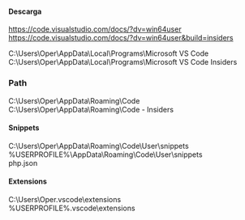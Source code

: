 #### Descarga
https://code.visualstudio.com/docs/?dv=win64user   
https://code.visualstudio.com/docs/?dv=win64user&build=insiders

C:\Users\Oper\AppData\Local\Programs\Microsoft VS Code
C:\Users\Oper\AppData\Local\Programs\Microsoft VS Code Insiders

### Path
C:\Users\Oper\AppData\Roaming\Code  
C:\Users\Oper\AppData\Roaming\Code - Insiders

#### Snippets  
C:\Users\Oper\AppData\Roaming\Code\User\snippets  
%USERPROFILE%\AppData\Roaming\Code\User\snippets  
php.json

#### Extensions
C:\Users\Oper\.vscode\extensions  
%USERPROFILE%\.vscode\extensions

